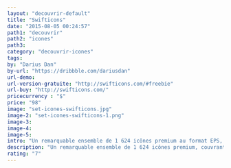```yaml
---
layout: "decouvrir-default"
title: "Swifticons"
date: "2015-08-05 00:24:57"
path1: "decouvrir"
path2: "icones"
path3:
category: "decouvrir-icones"
tags:
by: "Darius Dan"
by-url: "https://dribbble.com/dariusdan"
url-demo:
url-version-gratuite: "http://swifticons.com/#freebie"
url-buy: "http://swifticons.com/"
pricecurrency : "$"
price: "98"
image: "set-icones-swifticons.jpg"
image-2: "set-icones-swifticons-1.png"
image-3:
image-4:
image-5:
intro: "Un remarquable ensemble de 1 624 icônes premium au format EPS, PNG & SVG, couvrant 17 thématiques &ndash; science, food, santé, etc. &ndash; dans trois styles éditables : filaire, plein et coloré."
description: "Un remarquable ensemble de 1 624 icônes premium, couvrant 17 thématiques dans trois styles éditables : filaire, plein et coloré"
rating: "7"
---
```

